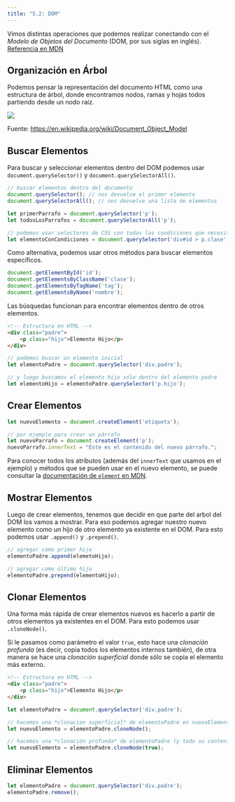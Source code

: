 ```yaml
---
title: "5.2: DOM"
---
```

Vimos distintas operaciones que podemos realizar conectando con el *Modelo de Objetos del Documento* (DOM, por sus siglas en inglés). [Referencia en MDN](https://developer.mozilla.org/es/docs/Web/API/Document_object_model/Using_the_Document_Object_Model)

## Organización en Árbol

Podemos pensar la representación del documento HTML como una estructura de árbol, donde encontramos nodos, ramas y hojas todos partiendo desde un nodo raíz.

![](/img/dom-tree.png)

Fuente: https://en.wikipedia.org/wiki/Document_Object_Model

## Buscar Elementos

Para buscar y seleccionar elementos dentro del DOM podemos usar `document.querySelector()` y `document.querySelectorAll()`.

```js
// buscar elementos dentro del documento
document.querySelector(); // nos devuelve el primer elemento
document.querySelectorAll(); // nos devuelve una lista de elementos

let primerParrafo = document.querySelector('p');
let todosLosParrafos = document.querySelectorAll('p');

// podemos usar selectores de CSS con todas las condiciones que necesitemos
let elementoConCondiciones = document.querySelector('div#id > p.clase'); 
```

Como alternativa, podemos usar otros métodos para buscar elementos específicos.

```js
document.getElementById('id');
document.getElementsByClassName('clase');
document.getElementsByTagName('tag');
document.getElementsByName('nombre');
```

Las búsquedas funcionan para encontrar elementos dentro de otros elementos.

```html
<!-- Estructura en HTML -->
<div class="padre">
	<p class="hijo">Elemento Hijo</p>
</div>
```

```js
// podemos buscar un elemento inicial
let elementoPadre = document.querySelector('div.padre');

// y luego buscamos el elemento hijo sólo dentro del elemento padre
let elementoHijo = elementoPadre.querySelector('p.hijo');	
```

## Crear Elementos

```js
let nuevoElemento = document.createElement('etiqueta');

// por ejemplo para crear un párrafo
let nuevoParrafo = document.createElement('p');
nuevoParrafo.innerText = "Este es el contenido del nuevo párrafo.";
```

Para conocer todos los atributos (además del `innerText` que usamos en el ejemplo) y métodos que se pueden usar en el nuevo elemento, se puede consultar la [documentación de `element` en MDN](https://developer.mozilla.org/es/docs/Web/API/Element).

## Mostrar Elementos

Luego de crear elementos, tenemos que decidir en que parte del arbol del DOM los vamos a mostrar. Para eso podemos agregar nuestro nuevo elemento como un hijo de otro elemento ya existente en el DOM. Para esto podemos usar `.append()` y `.prepend()`.

```js
// agregar como primer hijo
elementoPadre.append(elemetoHijo);

// agregar como último hijo
elementoPadre.prepend(elementoHijo);
```

## Clonar Elementos

Una forma más rápida de crear elementos nuevos es hacerlo a partir de otros elementos ya existentes en el DOM. Para esto podemos usar `.cloneNode()`. 

Si le pasamos como parámetro el valor `true`, esto hace una *clonación profunda* (es decir, copia todos los elementos internos también), de otra manera se hace una *clonación superficial* donde sólo se copia el elemento más externo.

```html
<!-- Estructura en HTML -->
<div class="padre">
	<p class="hijo">Elemento Hijo</p>
</div>
```

```js
let elementoPadre = document.querySelector('div.padre');

// hacemos una *clonacion superficial* de elementoPadre en nuevoElemento
let nuevoElemento = elementoPadre.cloneNode();

// hacemos una *clonación profunda* de elementoPadre (y todo su contenido) en nuevoElemento
let nuevoElemento = elementoPadre.cloneNode(true);
```

## Eliminar Elementos

```js
let elementoPadre = document.querySelector('div.padre');
elementoPadre.remove();
```
